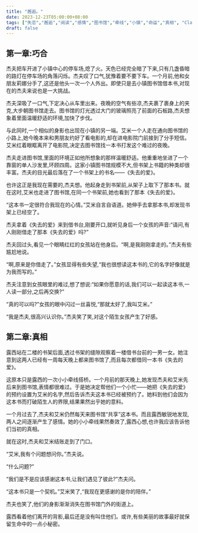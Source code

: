 ```yaml
---
title: "邂逅。"
date: 2023-12-23T05:00:00+08:00
tags: ["失恋","邂逅","阅读","感情","图书馆","牵线","小镇","命运","真相", "Claude"]
draft: false
--- 
```


## 第一章:巧合

杰夫把车开进了小镇中心的停车场,熄了火。天色已经完全暗了下来,只有几盏昏暗的路灯在停车场的角落闪烁。杰夫叹了口气,犹豫着要不要下车。一个月前,他和女朋友莉娜分手了,这还是他头一次一个人外出。即使只是去小镇图书馆借本书,对现在的杰夫来说也是一大挑战。

杰夫深吸了一口气,下定决心从车里出来。夜晚的空气有些凉,杰夫裹了裹身上的夹克,大步朝图书馆走去。图书馆的灯光透过大门的玻璃照亮了前面的石板路,杰夫想象着里面温暖舒适的环境,加快了步伐。

与此同时,一个相似的身影也出现在小镇的另一端。艾米一个人走在通向图书馆的小路上,她今晚本来和男朋友约好了看电影的,却在进电影院门前接到了分手短信。艾米红着眼眶离开了电影院,决定去图书馆找一本书打发这个难过的夜晚。

杰夫走进图书馆,里面的环境正如他所想象的那样温暖舒适。他重重地坐进了一个靠窗的单人沙发里,环顾四周。这家小镇图书馆规模不大,但书架上书籍的种类却很丰富。杰夫的目光最后落在了一个书架上的书名——《失去的爱》。

也许这正是我现在需要的,杰夫想。他起身走到书架前,从架子上取下了那本书。就在这时,艾米也走进了图书馆,在同一个书架前,她也看到了那本《失去的爱》。

“这本书一定很符合我现在的心情。”艾米自言自语道。她伸手去拿那本书,却发现书架上已经空了。

杰夫拿着《失去的爱》来到借书台,刚要开口,就听见身后一个女孩的声音:“请问,有人刚刚借走了那本《失去的爱》吗?”

杰夫回过头,看见一个眼睛红红的女孩站在他身后。“啊,是我刚刚拿走的。”杰夫有些尴尬地说。

“啊,原来是你借走了。”女孩显得有些失望,“我也很想读这本书的,它的名字好像就是为我而写的。”

杰夫注意到女孩眼里的难过,想了想说:“如果你愿意的话,我们可以一起读这本书,一人读一部分,之后再交换?”

“真的可以吗?”女孩的眼中闪过一丝喜悦,“那就太好了,我叫艾米。” 

“我是杰夫,很高兴认识你。”杰夫笑了笑,对这个陌生女孩产生了好感。

## 第二章:真相

露西站在二楼的书架后面,透过书架的缝隙观察着一楼借书台前的一男一女。她注意到这两人已经有一周每天晚上都来图书馆了,而且每次都借同一本书《失去的爱》。

这原本只是露西的一次小小牵线搭桥。一个月前的那天晚上,她发现杰夫和艾米先后来到图书馆,表情都很难过。于是她决定帮他们一个小忙――她把《失去的爱》的预约设置为艾米的名字,然后告诉杰夫这本书已经被预约了。她料到他们会因为这本书而打破陌生人的界限,结果果然出乎她的意料。

一个月过去了,杰夫和艾米仍然每天来图书馆“共享”这本书。而且露西敏锐地发现,两人之间逐渐产生了感情。她的小小牵线果然奏效了,露西心想,也许我应该告诉他们当初的真相。

就在这时,杰夫和艾米结账走到了门口。

“艾米,我有个问题想问你。”杰夫说。

“什么问题?”

“我们是不是应该感谢这本书,让我们遇见了彼此?”杰夫问。

“这本书只是一个契机。”艾米笑了,“我现在更感谢的是你的陪伴。”

杰夫也笑了,他们的身影渐渐消失在图书馆门外的街道上。 

露西看着他们离开的背影,最后还是没有叫住他们。或许,有些美丽的故事最好就保留生命中的一点小秘密。